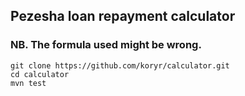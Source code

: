 ## Pezesha loan repayment calculator
### NB. The formula used might be wrong.
```
git clone https://github.com/koryr/calculator.git
cd calculator
mvn test
```
